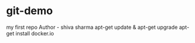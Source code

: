 # git-demo
my first repo
Author - shiva sharma
apt-get update & apt-get upgrade
apt-get install docker.io
